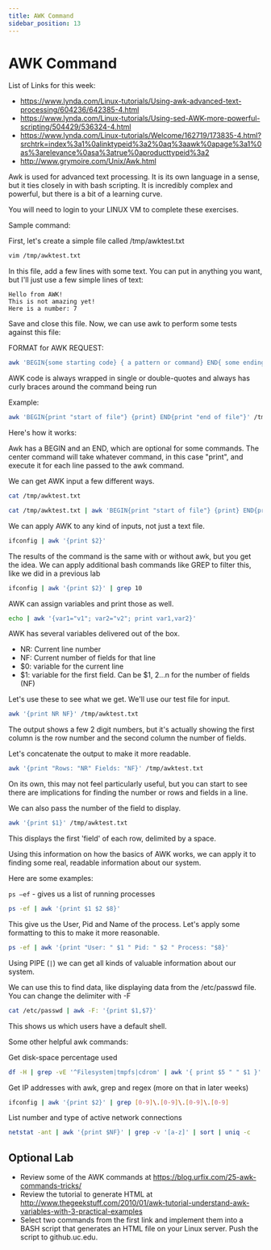 ```yaml
---
title: AWK Command
sidebar_position: 13
---
```


# AWK Command

List of Links for this week:

* <https://www.lynda.com/Linux-tutorials/Using-awk-advanced-text-processing/604236/642385-4.html>
* <https://www.lynda.com/Linux-tutorials/Using-sed-AWK-more-powerful-scripting/504429/536324-4.html>
* <https://www.lynda.com/Linux-tutorials/Welcome/162719/173835-4.html?srchtrk=index%3a1%0alinktypeid%3a2%0aq%3aawk%0apage%3a1%0as%3arelevance%0asa%3atrue%0aproducttypeid%3a2>
* <http://www.grymoire.com/Unix/Awk.html>

Awk is used for advanced text processing. It is its own language in a sense, but it ties closely in with bash scripting. It is incredibly complex and powerful, but there is a bit of a learning curve.

You will need to login to your LINUX VM to complete these exercises.

Sample command:

First, let's create a simple file called /tmp/awktest.txt

```bash
vim /tmp/awktest.txt
```

In this file, add a few lines with some text. You can put in anything you want, but I'll just use a few simple lines of text:

```text
Hello from AWK!
This is not amazing yet!
Here is a number: 7
```

Save and close this file. Now, we can use awk to perform some tests against this file:

FORMAT for AWK REQUEST:

```bash
awk 'BEGIN{some starting code} { a pattern or command} END{ some ending code}' /path/to/working/file
```

AWK code is always wrapped in single or double-quotes and always has curly braces around the command being run

Example:

```bash
awk 'BEGIN{print "start of file"} {print} END{print "end of file"}' /tmp/awktest.txt
```

Here's how it works:

Awk has a BEGIN and an END, which are optional for some commands. The center command will take whatever command, in this case "print", and execute it for each line passed to the awk command.

We can get AWK input a few different ways.

```bash
cat /tmp/awktest.txt

cat /tmp/awktest.txt | awk 'BEGIN{print "start of file"} {print} END{print "end of file"}'
```

We can apply AWK to any kind of inputs, not just a text file.

```bash
ifconfig | awk '{print $2}'
```

The results of the command is the same with or without awk, but you get the idea. We can apply additional bash commands like GREP to filter this, like we did in a previous lab

```bash
ifconfig | awk '{print $2}' | grep 10
```

AWK can assign variables and print those as well.

```bash
echo | awk '{var1="v1"; var2="v2"; print var1,var2}'
```

AWK has several variables delivered out of the box.

* NR: Current line number
* NF: Current number of fields for that line
* $0: variable for the current line
* $1: variable for the first field. Can be $1, $2…$n for the number of fields (NF)

Let's use these to see what we get. We'll use our test file for input.

```bash
awk '{print NR NF}' /tmp/awktest.txt
```

The output shows a few 2 digit numbers, but it's actually showing the first column is the row number and the second column the number of fields.

Let's concatenate the output to make it more readable.

```bash
awk '{print "Rows: "NR" Fields: "NF}' /tmp/awktest.txt
```

On its own, this may not feel particularly useful, but you can start to see there are implications for finding the number or rows and fields in a line.

We can also pass the number of the field to display.

```bash
awk '{print $1}' /tmp/awktest.txt
```

This displays the first 'field' of each row, delimited by a space.

Using this information on how the basics of AWK works, we can apply it to finding some real, readable information about our system.

Here are some examples:

`ps –ef`  -  gives us a list of running processes

```bash
ps -ef | awk '{print $1 $2 $8}'
```

This give us the User, Pid and Name of the process. Let's apply some formatting to this to make it more reasonable.

```bash
ps -ef | awk '{print "User: " $1 " Pid: " $2 " Process: "$8}'
```

Using PIPE (`|`) we can get all kinds of valuable information about our system.

We can use this to find data, like displaying data from the /etc/passwd file. You can change the delimiter with -F

```bash
cat /etc/passwd | awk -F: '{print $1,$7}'
```

This shows us which users have a default shell.

Some other helpful awk commands:

Get disk-space percentage used

```bash
df -H | grep -vE '^Filesystem|tmpfs|cdrom' | awk '{ print $5 " " $1 }'
```

Get IP addresses with awk, grep and regex (more on that in later weeks)

```bash
ifconfig | awk '{print $2}' | grep [0-9]\.[0-9]\.[0-9]\.[0-9]
```

List number and type of active network connections

```bash
netstat -ant | awk '{print $NF}' | grep -v '[a-z]' | sort | uniq -c
```

## Optional Lab

* Review some of the AWK commands at <https://blog.urfix.com/25-awk-commands-tricks/>
* Review the tutorial to generate HTML at <http://www.thegeekstuff.com/2010/01/awk-tutorial-understand-awk-variables-with-3-practical-examples>
* Select two commands from the first link and implement them into a BASH script that generates an HTML file on your Linux server. Push the script to github.uc.edu.
